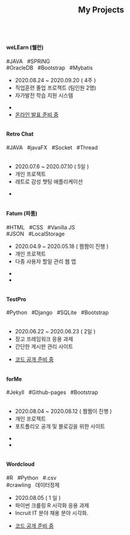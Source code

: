 ---
---
<!-- Section -->
<section>
    <header class="major">
        <h2>My Projects</h2>
    </header>
    <div class="posts">
        <article>
            <a href="#" class="image"><img src="{{ "assets/images/project/welearn.gif" | relative_url }}" alt="" /></a>
            <h4> weLEarn (웰런) </h4>
            <p class="text-center"> #JAVA &nbsp; #SPRING &nbsp; <br> #OracleDB &nbsp; #Bootstrap &nbsp; #Mybatis  </p>
            <ul>
                <li>2020.08.24 ~ 2020.09.20 ( 4주 )</li>
                <li>직업훈련 졸업 프로젝트 (팀인원 2명)</li>
                <li>자가발전 학습 지원 시스템</li>
            </ul>
            <ul class="actions">
                <li><a href="https://github.com/thinpig1130/lms_system.git"><i class="fab fa-github fa-3x"></i></a></li>
                <li><a href="" class="button">온라인 발표 준비 중</a></li>
            </ul>
        </article>
        <article>
            <a href="#" class="image"><img src="{{ "assets/images/project/retro_chat.gif" | relative_url }}" alt="" /></a>
            <h4>Retro Chat</h4>
            <p class="text-center"> #JAVA &nbsp; #javaFX &nbsp; #Socket &nbsp; #Thread <br>  &nbsp; </p>
            <ul>
                <li>2020.07.6 ~ 2020.07.10 ( 5일 )</li>
                <li>개인 프로젝트</li>
                <li>레트로 감성 챗팅 애플리케이션</li>
            </ul>
            <ul class="actions">
                <li><a href="https://github.com/thinpig1130/RetroChat.git"><i class="fab fa-github fa-3x"></i></a></li>
            </ul>
        </article>
        <article>
            <a href="#" class="image"><img src="{{ "assets/images/project/fatum.gif" | relative_url }}" alt="" /></a>
            <h4>Fatum (파툼) </h4>
             <p class="text-center"> #HTML &nbsp; #CSS &nbsp; #Vanilla JS &nbsp;  <br> #JSON  &nbsp; #LocalStorage </p>
            <ul>
                <li>2020.04.9 ~ 2020.05.18 ( 짬짬이 진행 )</li>
                <li>개인 프로젝트</li>
                <li>다중 사용자 할일 관리 웹 앱</li>
            </ul>
            <ul class="actions">
                <li><a href="https://github.com/thinpig1130/Fatum.git"><i class="fab fa-github fa-3x"></i></a></li><li><a href="https://thinpig1130.github.io/Fatum"><i class="fas fa-play-circle fa-3x"></i></a></li>
            </ul>
        </article>
        <article>
            <a href="#" class="image"><img src="{{ "assets/images/project/testpro.gif" | relative_url }}" alt="" /></a>
            <h4>TestPro</h4>
            <p class="text-center"> #Python &nbsp; #Django &nbsp; #SQLite &nbsp; #Bootstrap<br>  &nbsp;</p>
            <ul>
                <li>2020.06.22 ~ 2020.06.23 ( 2일 )</li>
                <li> 장고 프레임워크 응용 과제 </li>
                <li> 간단한 게시판 관리 사이트</li>
            </ul>
            <ul class="actions">
                <li><a href="" class="button">코드 공개 준비 중</a></li>
            </ul>
        </article>
        <article>
            <a href="#" class="image"><img src="{{ "assets/images/project/meme.gif" | relative_url }}" alt="" /></a>
            <h4> forMe </h4>
            <p class="text-center"> #Jekyll &nbsp; #Github-pages &nbsp; #Bootstrap &nbsp; <br> &nbsp; </p>
            <ul>
                <li>2020.08.04 ~ 2020.08.12 ( 짬짬이 진행 ) </li>
                <li> 개인 프로젝트 </li>
                <li> 포트폴리오 공개 및 블로깅을 위한 사이트</li>
            </ul>
            <ul class="actions">
                <li><a href="https://github.com/thinpig1130/portfolio.git"><i class="fab fa-github fa-3x"></i></a></li><li><a href="https://thinpig1130.github.io/portfolio"><i class="fas fa-play-circle fa-3x"></i></a></li>
            </ul>
        </article>
        <article>
            <a href="#" class="image"><img src="{{ "assets/images/project/wordcloud.png" | relative_url }}" alt="" /></a>
            <h4> Wordcloud </h4>
             <p class="text-center"> #R &nbsp; #Python &nbsp; #.csv <br> #crawling  &nbsp; 데이터정제</p>
            <ul>
                <li> 2020.08.05  ( 1 일 )</li>
                <li> 파이썬 크롤링 R 시각화 응용 과제 </li>
                <li> Incruit IT 분야 채용 분야 시각화.</li>
            </ul>
            <ul class="actions">
                <li><a href="" class="button">코드 공개 준비 중</a></li>
            </ul>
        </article>
    </div>
</section>
